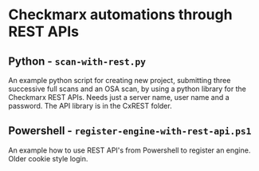 # Checkmarx automations through REST APIs

## Python - `scan-with-rest.py`
An example python script for creating new project, submitting three successive full scans and an OSA scan, by using a python library for the Checkmarx REST APIs.
Needs just a server name, user name and a password. The API library is in the CxREST folder.


## Powershell - `register-engine-with-rest-api.ps1`
An example how to use REST API's from Powershell to register an engine. Older cookie style login.
